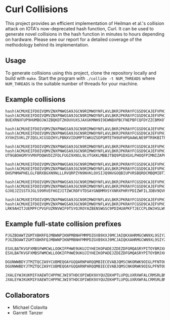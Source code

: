 # Curl Collisions

This project provides an efficient implementation of Heilman et al.'s collision attack on IOTA's now-deprecated hash function, Curl. It can be used to generate novel collisions in the hash function in minutes to hours depending on hardware. Please see our report for a detailed coverage of the methodology behind its implementation.

## Usage
To generate collisions using this project, clone the repository locally and build with `make`. Start the program with `./collide -t NUM_THREADS` where `NUM_THREADS` is the suitable number of threads for your machine.

## Example collisions

```
hash(ACMUXEIFDOIVQMVZNXPNWGSA9JGCN9RIMWOYNFLAVLBKRJPKRAYFCGSD9CAJEFVPHIWRZEKQHUHCAKKSTXMDZMMVEVVCTQFRTMDR9QLPG9QUWBHBQBVOPDWDIOFUWBK9IREKOUVRHDODLLXCLMJWZZXENYXDUSVDGU)=
hash(ACMUXEIFDOIVQMVZNXPNWGSA9JGCN9RIMWOYNFLAVLBKRJPKRAYFCGSD9CAJEFVPHIWRZEKQHUHCAKKSTXMDZMMVEVVCTQFRTMDR9QLPG9QUWBHBQBVOPDWDIOGUWBK9IREKOUVRHDODLLXCLMJWZZXENYXDUSVDGU)=
BUEXRNXFUP9HUMBOJWJZBQKDTZKOUVUXSJAXGKMNH9I9EWNBXPBCFNEPBFCQFDYZZCBMXOTP9DOIMKEZ9

hash(ACMUXEIFDOIVQMVZNXPNWGSA9JGCN9RIMWOYNFLAVLBKRJPKRAYFCGSD9CAJEFVPHIWRZEKQHUHCAKKSTFYYHYMOGOVCTIYRVML9IKFSGCPSYBK9RDKNGBTVXIRIB9FBJOPLPUKRQMLVUOXDGKGDZ9FWWEXDXGJPYU)=
hash(ACMUXEIFDOIVQMVZNXPNWGSA9JGCN9RIMWOYNFLAVLBKRJPKRAYFCGSD9CAJEFVPHIWRZEKQHUHCAKKSTFYYHYMOGOVCTIYRVML9IKFSGCPSYBK9RDKNGBTVXISIB9FBJOPLPUKRQMLVUOXDGKGDZ9FWWEXDXGJPYU)=
XYXHZSVKLZFZQSLXCGSDZHYLPBNXVIDUMPTCWKUZSDPQMTETH9UFHPQAAWLNE9PTR9KBITPUU9ZOQXBTZ

hash(ACMUXEIFDOIVQMVZNXPNWGSA9JGCN9RIMWOYNFLAVLBKRJPKRAYFCGSD9CAJEFVPHIWRZEKQHUHCAKKSTLGGEAMPJQQDUZERLMKRXNXDS9OUDDKY9KKYNKTYU99IWWFXHPGLELTRRGOAIL9DMJH9Y9GOGEEMXSMDPR)=
hash(ACMUXEIFDOIVQMVZNXPNWGSA9JGCN9RIMWOYNFLAVLBKRJPKRAYFCGSD9CAJEFVPHIWRZEKQHUHCAKKSTLGGEAMPJQQDUZERLMKRXNXDS9OUDDKY9KKYNKTYU9AIWWFXHPGLELTRRGOAIL9DMJH9Y9GOGEEMXSMDPR)=
UT9GBOHGMYVVMXPDQWVDIZFDLFUGI9XNSL9LVTGKKLMBBJTBQ9PGDXGXLPHOQFPIMNIZAPHSIAVRDV9BX

hash(ACMUXEIFDOIVQMVZNXPNWGSA9JGCN9RIMWOYNFLAVLBKRJPKRAYFCGSD9CAJEFVPHIWRZEKQHUHCAKKSTISJNJGNFTPXNANSTMCRIKXMJXRNXAIBZUDONDBMXUXFBAJCMUPTGVV9QDRGIXCWJKIBDZFXYOYMUSDGPU)=
hash(ACMUXEIFDOIVQMVZNXPNWGSA9JGCN9RIMWOYNFLAVLBKRJPKRAYFCGSD9CAJEFVPHIWRZEKQHUHCAKKSTISJNJGNFTPXNANSTMCRIKXMJXRNXAIBZUDONDBMXUYFBAJCMUPTGVV9QDRGIXCWJKIBDZFXYOYMUSDGPU)=
DHSPNMAPHELGLFBRXBGXN9NLLLRVQRPZYN9NVKLOXSIJQ9NVGOQBIUPVRSBQRDCMBQMIBTIMIHKPWLHWU

hash(ACMUXEIFDOIVQMVZNXPNWGSA9JGCN9RIMWOYNFLAVLBKRJPKRAYFCGSD9CAJEFVPHIWRZEKQHUHCAKKSTFDVNYJTHVN9SQYZTVVICZCVACPQWDLYJCDEXLWDUUOCZ9MWLNEVETBQAGOARRXDIGIXYQEPGPEVIYMADU)=
hash(ACMUXEIFDOIVQMVZNXPNWGSA9JGCN9RIMWOYNFLAVLBKRJPKRAYFCGSD9CAJEFVPHIWRZEKQHUHCAKKSTFDVNYJTHVN9SQYZTVVICZCVACPQWDLYJCDEXLWDUUPCZ9MWLNEVETBQAGOARRXDIGIXYQEPGPEVIYMADU)=
GJXEJZISSTXJGLS99RVEFHOZJITZWCRDFVTDSAYGNBMMXSYXNRXPHRYPDIZWFILJDBV9QVHMIOAUSINNB

hash(ACMUXEIFDOIVQMVZNXPNWGSA9JGCN9RIMWOYNFLAVLBKRJPKRAYFCGSD9CAJEFVPHIWRZEKQHUHCAKKSTLSVNSGRLSUZNROAVKM9OZOGMCQSXBJY9KLNYVQYUUUUWAEYFNWCOKURQJFV9RXCKKLB9RXGXGNVOPAVGU)=
hash(ACMUXEIFDOIVQMVZNXPNWGSA9JGCN9RIMWOYNFLAVLBKRJPKRAYFCGSD9CAJEFVPHIWRZEKQHUHCAKKSTLSVNSGRLSUZNROAVKM9OZOGMCQSXBJY9KLNYVQYUUVUWAEYFNWCOKURQJFV9RXCKKLB9RXGXGNVOPAVGU)=
LRK9AHITJUEMPFCPVGFUZRNVWIF9TSYOJROYAZBENSWGSC9PDIHUAPKFTJECCPLOWJHSLW9SOTQQ9EKIP
```

## Example full-state collision prefixes

```
PJGZBOAWTZGMTXBKRFQJMBWNPIKNPMBNHFMMPDZGVB9XXJ9MCJAIQKXAHRMGCWN9XL9SIYZC9TUGFEBSK9GBNRYYAXXRWCPGTZR9XRIHXMYGRTEAHUSYGVKDSAUW9VTVJMMJXRLZRNZRPMEOFYAVBTHM9GZYEGOWQT
PJGZBOAWTZGMTXBKRFQJMBWNPIKNPMBNHFMMPDZGVB9XXJ9MCJAIQKXAHRMGCWN9XL9SIYZC9TUGFEBSK9GBNRYYAXXRECPGTZR9XRIHXMYGRTEAHUSYGVKDSAUW9VTVJMMJXRLZRNZRPMEOFYAVBTHM9GZYEGOWQT

ESXLBATKVGFXMBSFWMCWLLOOKIFPHWE9UKUJIYHEIKOPADEJZDEZDFGMQASRYPITOYBMJXHISGALBSVBWIEHUIZ9JPZVJAMRNCCHBBWNLOBWQLHCWUVDXS9RXGGWDCMBXNHCICDSAOQYOBQHEBQFJAWPWTAQNZMRLJ
ESXLBATKVGFXMBSFWMCWLLOOKIFPHWE9UKUJIYHEIKOPADEJZDEZDFGMQASRYPITOYBMJXHISGALBSVBWIEHUIH9JPZVJAMRNCCHBBWNLOBWQLHCWUVDXS9RXGGWDCMBXNHCICDSAOQYOBQHEBQFJAWPWTAQNZMRLJ

DGUNWWBDYJTMZTQCZA9YCUBMEQOAYGQQARNPARQQMBIECEVABJQMSCNKORWK9OIGLPFNTOUD9JJBVWCDBHCSRITVNWMHMTOTCJOPOPJGXWGGQBUKUPVD9OAQLNLMVYAMOXNZPZOIHW9HTWIGAAU9OKRISOPBSXLMKT
DGUNWWBDYJTMZTQCZA9YCUBMEQOAYGQQARNPARQQMBIECEVABJQMSCNKORWK9OIGLPFNTOUD9JJBVWCDBHCSRITVNWMHMTOTCJOPOPJGXWGGQBUKUPVD9OAQLNLMVYAMOXNZPZOLHW9HTWIGAAU9OKRISOPBSXLMKT

JXALEYWJKUKMIFXAEWTCHPPNCJWI9THDCOPIWEK9XYQUZEKHPTLUPQLUXRXWFALCRMSRLBMKQILBBFISIEASHUUYFN9TVFAOEJGNQUWPPCUAVNCBICQCXUQFUTSIYPAHRHRQIJQFJMRS9GJQGJKTSTETQJMLBZZGQO
JXALEYWJKUKMIFXAEWTCHPPNCJWI9THDCOPIWEK9XYQUZEKHPTLUPQLUXRXWFALCRMSRLBMKQILBBFISIEASHUUYFN9TVFAOEJGNQUWPPCUAVNCBICQCXUQFUTSIYPAHRHRQIJQFJMRS9GJQGJKTSTETQMMLBZZGQO
```

## Collaborators
- Michael Colavita
- Garrett Tanzer
